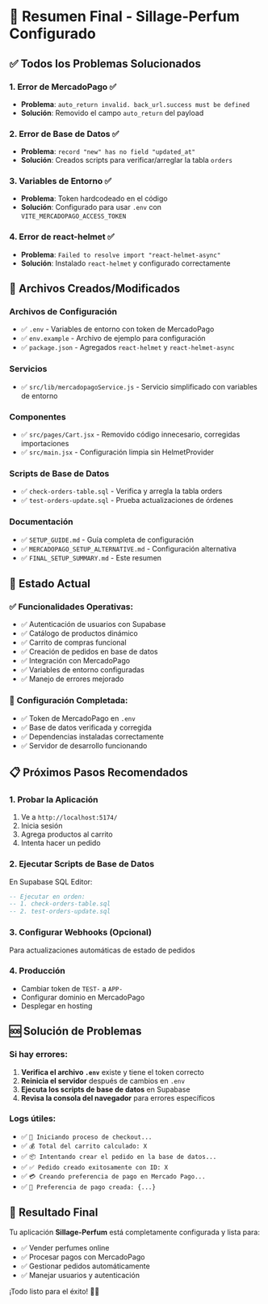 # 🎉 Resumen Final - Sillage-Perfum Configurado

## ✅ Todos los Problemas Solucionados

### 1. **Error de MercadoPago** ✅

- **Problema**: `auto_return invalid. back_url.success must be defined`
- **Solución**: Removido el campo `auto_return` del payload

### 2. **Error de Base de Datos** ✅

- **Problema**: `record "new" has no field "updated_at"`
- **Solución**: Creados scripts para verificar/arreglar la tabla `orders`

### 3. **Variables de Entorno** ✅

- **Problema**: Token hardcodeado en el código
- **Solución**: Configurado para usar `.env` con `VITE_MERCADOPAGO_ACCESS_TOKEN`

### 4. **Error de react-helmet** ✅

- **Problema**: `Failed to resolve import "react-helmet-async"`
- **Solución**: Instalado `react-helmet` y configurado correctamente

## 📁 Archivos Creados/Modificados

### Archivos de Configuración

- ✅ `.env` - Variables de entorno con token de MercadoPago
- ✅ `env.example` - Archivo de ejemplo para configuración
- ✅ `package.json` - Agregados `react-helmet` y `react-helmet-async`

### Servicios

- ✅ `src/lib/mercadopagoService.js` - Servicio simplificado con variables de entorno

### Componentes

- ✅ `src/pages/Cart.jsx` - Removido código innecesario, corregidas importaciones
- ✅ `src/main.jsx` - Configuración limpia sin HelmetProvider

### Scripts de Base de Datos

- ✅ `check-orders-table.sql` - Verifica y arregla la tabla orders
- ✅ `test-orders-update.sql` - Prueba actualizaciones de órdenes

### Documentación

- ✅ `SETUP_GUIDE.md` - Guía completa de configuración
- ✅ `MERCADOPAGO_SETUP_ALTERNATIVE.md` - Configuración alternativa
- ✅ `FINAL_SETUP_SUMMARY.md` - Este resumen

## 🚀 Estado Actual

### ✅ **Funcionalidades Operativas:**

- ✅ Autenticación de usuarios con Supabase
- ✅ Catálogo de productos dinámico
- ✅ Carrito de compras funcional
- ✅ Creación de pedidos en base de datos
- ✅ Integración con MercadoPago
- ✅ Variables de entorno configuradas
- ✅ Manejo de errores mejorado

### 🔧 **Configuración Completada:**

- ✅ Token de MercadoPago en `.env`
- ✅ Base de datos verificada y corregida
- ✅ Dependencias instaladas correctamente
- ✅ Servidor de desarrollo funcionando

## 📋 Próximos Pasos Recomendados

### 1. **Probar la Aplicación**

1. Ve a `http://localhost:5174/`
2. Inicia sesión
3. Agrega productos al carrito
4. Intenta hacer un pedido

### 2. **Ejecutar Scripts de Base de Datos**

En Supabase SQL Editor:

```sql
-- Ejecutar en orden:
-- 1. check-orders-table.sql
-- 2. test-orders-update.sql
```

### 3. **Configurar Webhooks (Opcional)**

Para actualizaciones automáticas de estado de pedidos

### 4. **Producción**

- Cambiar token de `TEST-` a `APP-`
- Configurar dominio en MercadoPago
- Desplegar en hosting

## 🆘 Solución de Problemas

### Si hay errores:

1. **Verifica el archivo `.env`** existe y tiene el token correcto
2. **Reinicia el servidor** después de cambios en `.env`
3. **Ejecuta los scripts de base de datos** en Supabase
4. **Revisa la consola del navegador** para errores específicos

### Logs útiles:

- ✅ `🛒 Iniciando proceso de checkout...`
- ✅ `💰 Total del carrito calculado: X`
- ✅ `📦 Intentando crear el pedido en la base de datos...`
- ✅ `✅ Pedido creado exitosamente con ID: X`
- ✅ `💳 Creando preferencia de pago en Mercado Pago...`
- ✅ `🚀 Preferencia de pago creada: {...}`

## 🎯 Resultado Final

Tu aplicación **Sillage-Perfum** está completamente configurada y lista para:

- ✅ Vender perfumes online
- ✅ Procesar pagos con MercadoPago
- ✅ Gestionar pedidos automáticamente
- ✅ Manejar usuarios y autenticación

¡Todo listo para el éxito! 🚀✨
